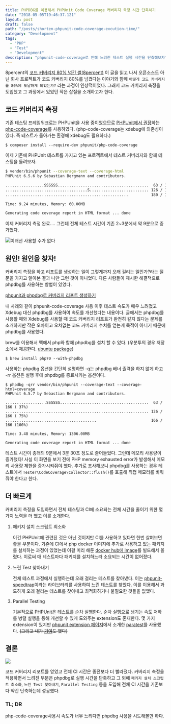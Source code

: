 ```yaml
---
title: PHPDBG를 이용해서 PHPUnit Code Coverage 커버리지 측정 시간 단축하기
date: "2018-05-05T19:46:37.121"
layout: post
draft: false
path: "/posts/shorten-phpunit-code-coverage-excution-time/"
category: "Development"
tags:
  - "PHP"
  - "Test"
  - "Development"
description: "phpunit-code-coverage로 인해 느려진 테스트 실행 시간을 단축해보자"
---
```


8percent의 [코드 커버리지 80% 넘긴 썰(8percent)](https://brunch.co.kr/@leehosung/43) 이 글을 읽고 나서 오픈소스도 아닌 회사 프로젝트가 코드 커버리지 80%를 넘겼다는 이야기와 함께 `어떻게 코드 커버리지를 80%에 도달하게 되었는가?` 라는 과정이 인상적이었다. 그래서 코드 커버리지 측정을 도입했고 그 과정에서 있었던 작은 삽질을 소개하고자 한다. 

## 코드 커버리지 측정

기존 테스팅 프레임워크로는 PHPUnit을 사용 중이었으므로 [PHPUnit에서 권장](https://phpunit.de/manual/6.5/en/code-coverage-analysis.html)하는 [php-code-coverage](https://github.com/sebastianbergmann/php-code-coverage)를 사용하였다. (php-code-coverage는 xdebug에 의존성이 있다. 즉 테스트가 돌아가는 환경에 xdebug도 필요하다.)

```shell
$ composer install --require-dev phpunit/php-code-coverage
```

이제 기존에 PHPUnit 테스트를 가지고 있는 프로젝트에서 테스트 커버리지와 함께 테스팅을 돌려보자. 

```sh
$ vendor/bin/phpunit --coverage-text --coverage-html
PHPUnit 6.5.6 by Sebastian Bergmann and contributors.

.................SSSSSS........................................  63 / 180 ( 35%)
....................................S.......................... 126 / 180 ( 70%)
......................................................          180 / 180 (100%)

Time: 9.24 minutes, Memory: 60.00MB

Generating code coverage report in HTML format ... done
```



이제 커버리지 측정 완료.... 그런데 전체 테스트 시간이 기존 2~3분에서 약 9분으로 증가했다.

![이래선 사용할 수가 없다](https://media.giphy.com/media/3oEjHZ02R5YhUNFcjK/giphy.gif)

## 원인! 원인을 찾자!

커버리지 측정을 하고 리포트를 생성하는 일이 그렇게까지 오래 걸리는 일인가?라는 질문을 가지고 알아본 결과 나만 그런 것이 아니었다. 다른 사람들이 제시한 해결책으로 phpdbg를 사용하는 방법이 있었다. 

[phpunit과 phpdbg로 커버리지 리포트 생성하기](https://hackernoon.com/generating-code-coverage-with-phpunite-and-phpdbg-4d20347ffb45)

내 사례와 같이 phpunit-code-coverage 사용 이후 테스트 속도가 매우 느려졌고 Xdebug 대신 phpdbg를 사용하여 속도를 개선했다는 내용이다. 글에서는 phpdbg를 사용할 때와 Xdebug를 사용할 때 코드 커버리지 리포트가 완전히 같지 않다는 문제를 소개하지만 작은 오차이고 오차없는 코드 커버리지 수치를 얻는게 목적이 아니기 때문에 phpdbg를 사용했다.

brew를 이용해서 맥에서 php와 함께 phpdbg를 설치 할 수 있다. (우분투의 경우 저장소에서 제공한다. [ubuntu package](https://packages.ubuntu.com/xenial/amd64/php7.0-phpdbg))

```shell
$ brew install php70 --with-phpdbg
```

사용하는 phpdbg 옵션을 간단히 설명하면 -q는 phpdbg 배너 출력을 하지 않게 하고 -rr 옵션은 실행 후에 phpdbg를 종료시키는 옵션이다. 

```shell
$ phpdbg -qrr vendor/bin/phpunit --coverage-text --coverage-html=coverage
PHPUnit 6.5.7 by Sebastian Bergmann and contributors.

..................SSSSSS.......................................  63 / 166 ( 37%)
............................................................... 126 / 166 ( 75%)
........................................                        166 / 166 (100%)

Time: 3.48 minutes, Memory: 1306.00MB

Generating code coverage report in HTML format ... done
```

테스트 시간이 종래의 9분에서 3분 30초 정도로 줄어들었다. 그런데 메모리 사용량이 증가했다! 사실 이 화면을 보기 전에 PHP memory exhausted error가 발생해서 메모리 사용량 제한을 증가시켜줘야 했다. 추가로 조사해보니 phpdbg를 사용하는 경우 테스트에서 `Tester\CodeCoverage\Collector::flush()`를 호출해 직접 메모리를 비워줘야 한다고 한다. 

## 더 빠르게

커버리지 측정을 도입하면서 전체 테스팅과 CI에 소요되는 전체 시간을 줄이기 위한 몇 가지 노력을 더 했고 이를 소개한다.

1. 패키지 설치 스크립트 최소화

   이건 PHPUnit에 관련된 것은 아닌 것이지만 CI를 사용하고 있다면 한번 살펴보면 좋을 부분이다. 기존에 CI에서 php docker 이미지에 추가로 사용하고 있는 패키지를 설치하는 과정이 있었는데 이걸 미리 해둔 [docker hub에 image](https://hub.docker.com/r/ridibooks/store-php-test/)를 빌드해서 올렸다. 이로써 매 테스트마다 패키지를 설치하느라 소요되는 시간이 없어졌다.

2. 느린 Test 찾아내기

   전체 테스트 과정에서 실행하는데 오래 걸리는 테스트를 찾아냈다. 이는 [phpunit-speedtrap](https://github.com/johnkary/phpunit-speedtrap)이라는 라이브러리를 사용하여 느린 테스트를 찾았다. 이를 이용해서 과도하게 오래 걸리는 테스트를 찾아내고 최적화하거나 불필요한 것들을 없앴다.

3. Parallel Testing

   기본적으로 PHPUnit은 테스트를 순차 실행한다. 순차 실행으로 생기는 속도 저하를 병렬 실행을 통해 개선할 수 있게 도와주는 extension도 존재한다. 몇 가지 extension이 있지만 [phpunit extension 페이지](https://phpunit.de/extensions.html)에서 소개한 [paratest](https://github.com/paratestphp/paratest)를 사용했다. ~~(그리고 내가 [기여](https://github.com/paratestphp/paratest/pull/308)도 했다)~~

## 결론

![](https://media.giphy.com/media/3NtY188QaxDdC/giphy.gif)

코드 커버리지 리포트를 얻었고 전체 CI 시간은 종전보다 더 빨라졌다. 커버리지 측정을 적용하면서 느려진 부분은 phpdbg로 실행 시간을 단축하고 그 외에 `패키지 설치 스크립트 최소화`, `느린 Test 찾아내기`, `Parallel Testing` 등을 도입해 전체 CI 시간을 기존보다 약간 단축하는데 성공했다.

### TL; DR

php-code-coverage사용시 속도가 너무 느리다면 phpdbg 사용을 시도해볼만 하다.
